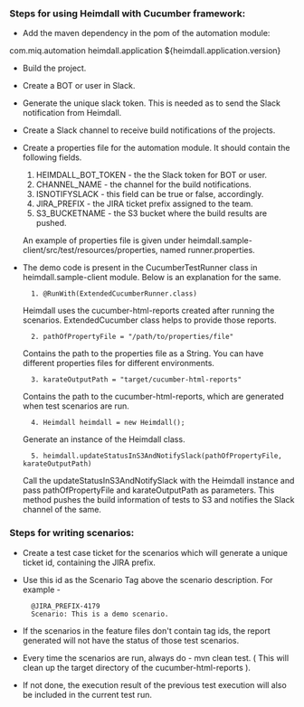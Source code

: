 ### Steps for using Heimdall with Cucumber framework:

- Add the maven dependency in the pom of the automation module:
 <dependency>
         <groupId>com.miq.automation</groupId>
         <artifactId>heimdall.application</artifactId>
         <version>${heimdall.application.version}</version>
  </dependency>

- Build the project. 
- Create a BOT or user in Slack.
- Generate the unique slack token. This is needed as to send the Slack notification from Heimdall.
- Create a Slack channel to receive build notifications of the projects.
- Create a properties file for the automation module. It should contain the following fields.
    
    1. HEIMDALL_BOT_TOKEN - the  the Slack token for BOT or user.
    2. CHANNEL_NAME - the channel for the build notifications.
    3. ISNOTIFYSLACK - this field can be true or false, accordingly.
    4. JIRA_PREFIX - the JIRA ticket prefix assigned to the team.
    5. S3_BUCKETNAME - the S3 bucket where the build results are pushed.
    
    An example of properties file is given under heimdall.sample-client/src/test/resources/properties, named runner.properties.

- The demo code is present in the CucumberTestRunner class in heimdall.sample-client module. Below is an explanation for the same.

        1. @RunWith(ExtendedCucumberRunner.class)
     Heimdall uses the cucumber-html-reports created after running the scenarios. ExtendedCucumber class helps to provide those reports.
    
        2. pathOfPropertyFile = "/path/to/properties/file"
     Contains the path to the properties file as a String. You can have different properties files for different environments.
    
        3. karateOutputPath = "target/cucumber-html-reports"
     Contains the path to the cucumber-html-reports, which are generated when test scenarios are run.
    
        4. Heimdall heimdall = new Heimdall(); 
     Generate an instance of the Heimdall class.
    
        5. heimdall.updateStatusInS3AndNotifySlack(pathOfPropertyFile, karateOutputPath)
     Call the updateStatusInS3AndNotifySlack with the Heimdall instance and pass
     pathOfPropertyFile and karateOutputPath as parameters. This method pushes the build
     information of tests to S3 and notifies the Slack channel of the same.
    
### Steps for writing scenarios:
    
- Create a test case ticket for the scenarios which will generate a unique ticket id, containing the JIRA prefix.
- Use this id as the Scenario Tag above the scenario description. For example - 
    
        @JIRA_PREFIX-4179 
        Scenario: This is a demo scenario.
    
- If the scenarios in the feature files don't contain tag ids, the report generated will not have the status of those test scenarios. 
- Every time the scenarios are run, always do - mvn clean test. ( This will clean up the target directory of the cucumber-html-reports ).
- If not done, the execution result of the previous test execution will also be included in the current test run.